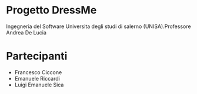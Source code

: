 # Progetto DressMe
Ingegneria del Software Universita degli studi di salerno (UNISA).Professore Andrea De Lucia

# Partecipanti
* Francesco Ciccone
* Emanuele Riccardi 
* Luigi Emanuele Sica
